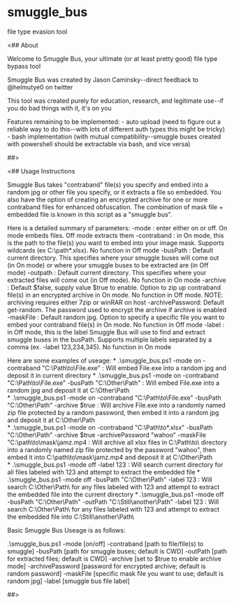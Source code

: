 # smuggle_bus
file type evasion tool

<## About

Welcome to Smuggle Bus, your ultimate (or at least pretty good) file type bypass tool

Smuggle Bus was created by Jason Caminsky--direct feedback to @helmutye0 on twitter

This tool was created purely for education, research, and legitimate use--if you do bad things with it, it's on you

Features remaining to be implemented:
	- auto upload (need to figure out a reliable way to do this--with lots of different auth types this might be tricky)
	- bash implementation (with mutual compatibility--smuggle buses created with powershell should be extractable via bash, and vice versa)

##>

<## Usage Instructions

Smuggle Bus takes "contraband" file(s) you specify and embed into a random jpg or other file you specify, or it extracts a file so embedded. You also have the option of creating an encrypted archive for one or more contraband files for enhanced obfuscation. The combination of mask file + embedded file is known in this script as a "smuggle bus".

Here is a detailed summary of parameters:
 	-mode : enter either on or off.	On mode embeds files. Off mode extracts them
 	-contraband : in On mode, this is the path to the file(s) you want to embed into your image mask. Supports wildcards (ex C:\path\*.xlsx). No function in Off mode
 	-busPath : Default current directory. This specifies where your smuggle buses will come out (in On mode) or where your smuggle buses to be extracted are (in Off mode)
	-outpath : Default current directory. This specifies where your extracted files will come out (in Off mode). No function in On mode
 	-archive : Default $false, supply value $true to enable. Option to zip up contraband file(s) in an encrypted archive in On mode. No function in Off mode. NOTE: archiving requires either 7zip or winRAR on host
	-archivePassword: Default get-random. The password used to encrypt the archive if archive is enabled
 	-maskFile : Default random jpg. Option to specify a specific file you want to embed your contraband file(s) in On mode. No function in Off mode
	-label : in Off mode, this is the label Smuggle Bus will use to find and extract smuggle buses in the busPath. Supports multiple labels separated by a comma (ex. -label 123,234,345). No function in On mode

 Here are some examples of useage:
	 * .\smuggle_bus.ps1 -mode on -contraband "C:\Path\to\File.exe" : Will embed File.exe into a random jpg and deposit it in current directory
	 * .\smuggle_bus.ps1 -mode on -contraband "C:\Path\to\File.exe" -busPath "C:\Other\Path\" :	Will embed File.exe into a random jpg and deposit it at C:\Other\Path\
	 * .\smuggle_bus.ps1 -mode on -contraband "C:\Path\to\File.exe" -busPath "C:\Other\Path\" -archive $true : Will archive File.exe into a randomly named zip file protected by a random password, then embed it into a random jpg and deposit it at C:\Other\Path\
	 * .\smuggle_bus.ps1 -mode on -contraband "C:\Path\to\*.xlsx" -busPath "C:\Other\Path\" -archive $true -archivePassword "wahoo" -maskFile "C:\path\to\mask\jamz.mp4 : Will archive all xlsx files in C:\Path\to\ directory into a randomly named zip file protected by the password "wahoo", then embed it into C:\path\to\mask\jamz.mp4 and deposit it at C:\Other\Path\
	 * .\smuggle_bus.ps1 -mode off -label 123 : Will search current directory for all files labeled with 123 and attempt to extract the embedded file
	 * .\smuggle_bus.ps1 -mode off -busPath "C:\Other\Path\" -label 123 : Will search C:\Other\Path\ for any files labeled with 123 and attempt to extract the embedded file into the current directory
	 * .\smuggle_bus.ps1 -mode off -busPath "C:\Other\Path\" -outPath "C:\Still\another\Path\" -label 123 : Will search C:\Other\Path\ for any files labeled with 123 and	attempt to extract the embedded file into C:\Still\another\Path\
	 
Basic Smuggle Bus Useage is as follows:

.\smuggle_bus.ps1 -mode [on/off] -contraband [path to file/file(s) to smuggle] -busPath [path for smuggle buses; default is CWD] -outPath [path for extracted files; default is CWD] -archive [set to $true to enable archive mode] -archivePassword [password for encrypted archive; default is random password] -maskFile [specific mask file you want to use; default is random jpg] -label [smuggle bus file label] 

##>
